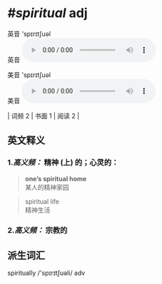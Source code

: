 # ***\#spiritual*** adj
英音 'spɪrɪtʃuəl  
英音
<audio src="./media/spiritual-B.aac" controls="controls"></audio>

美音 'spɪrɪtʃuəl  
美音
<audio src="./media/spiritual.aac" controls="controls"></audio>



| 词频 2 | 书面 1 | 阅读 2 |  

英文释义
---
### 1.*高义频：* **精神 (上) 的；心灵的：**  

 > **one’s spiritual home**  
 > 某人的精神家园    

 > spiritual life  
 > 精神生活    

### 2.*高义频：* **宗教的**  


派生词汇
---
spiritually /'spɪrɪtʃuəli/ adv   

